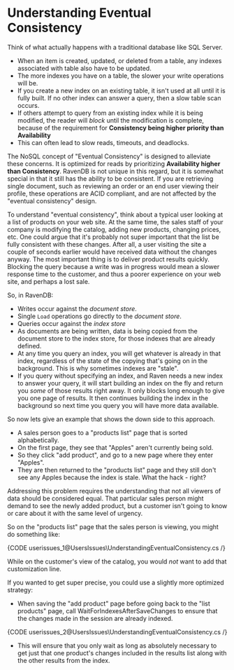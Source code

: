 ﻿# Understanding Eventual Consistency

Think of what actually happens with a traditional database like SQL Server.

- When an item is created, updated, or deleted from a table, any indexes associated with table also have to be updated.
- The more indexes you have on a table, the slower your write operations will be.
- If you create a new index on an existing table, it isn't used at all until it is fully built.  If no other index can answer a query, then a slow table scan occurs.
- If others attempt to query from an existing index while it is being modified, the reader will *block* until the modification is complete, because of the requirement for **Consistency being higher priority than Availability**
- This can often lead to slow reads, timeouts, and deadlocks.

The NoSQL concept of "Eventual Consistency" is designed to alleviate these concerns.  It is optimized for reads by prioritizing **Availability higher than Consistency**.  RavenDB is not unique in this regard, but it is somewhat special in that it still has the ability to be consistent.  If you are retrieving single document, such as reviewing an order or an end user viewing their profile, these operations are ACID compliant, and are not affected by the "eventual consistency" design.

To understand "eventual consistency", think about a typical user looking at a list of products on your web site.  At the same time, the sales staff of your company is modifying the catalog, adding new products, changing prices, etc.  One could argue that it's probably not super important that the list be fully consistent with these changes.  After all, a user visiting the site a couple of seconds earlier would have received data without the changes anyway.  The most important thing is to deliver product results quickly.  Blocking the query because a write was in progress would mean a slower response time to the customer, and thus a poorer experience on your web site, and perhaps a lost sale.

So, in RavenDB:

- Writes occur against the *document store*.
- Single `Load` operations go directly to the *document store*.
- Queries occur against the *index store*
- As documents are being written, data is being copied from the document store to the index store, for those indexes that are already defined.
- At any time you query an index, you will get whatever is already in that index, regardless of the state of the copying that's going on in the background.  This is why sometimes indexes are "stale".
- If you query without specifying an index, and Raven needs a new index to answer your query, it will start building an index on the fly and return you *some* of those results right away.  It only blocks long enough to give you one page of results.  It then continues building the index in the background so next time you query you will have more data available.

So now lets give an example that shows the down side to this approach.

- A sales person goes to a "products list" page that is sorted alphabetically.
- On the first page, they see that "Apples" aren't currently being sold.
- So they click "add product", and go to a new page where they enter "Apples".
- They are then returned to the "products list" page and they still don't see any Apples because the index is stale.  What the hack - right?

Addressing this problem requires the understanding that not all viewers of data should be considered equal.  That particular sales person might demand to see the newly added product, but a customer isn't going to know or care about it with the same level of urgency.

So on the "products list" page that the sales person is viewing, you might do something like:

{CODE userissues_1@UsersIssues\UnderstandingEventualConsistency.cs /}

While on the customer's view of the catalog, you would *not* want to add that customization line.

If you wanted to get super precise, you could use a slightly more optimized strategy:

- When saving the "add product" page before going back to the "list products" page, call WaitForIndexesAfterSaveChanges to ensure that the changes made in the session are already indexed.

{CODE userissues_2@UsersIssues\UnderstandingEventualConsistency.cs /}

- This will ensure that you only wait as long as absolutely necessary to get just that one product's changes included in the results list along with the other results from the index.
